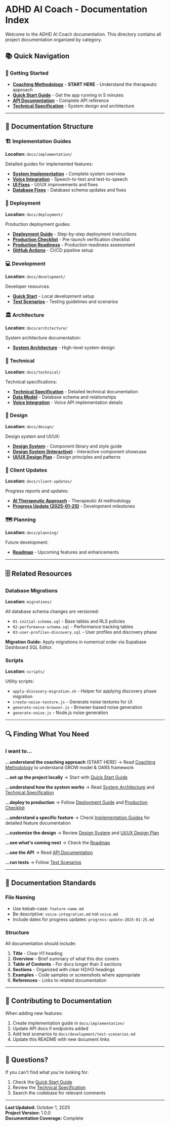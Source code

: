 # ADHD AI Coach - Documentation Index

Welcome to the ADHD AI Coach documentation. This directory contains all project documentation organized by category.

## 📚 Quick Navigation

### 🚀 Getting Started
- **[Coaching Methodology](COACHING-METHODOLOGY.md)** - **START HERE** - Understand the therapeutic approach
- **[Quick Start Guide](development/quick-start.md)** - Get the app running in 5 minutes
- **[API Documentation](API-DOCUMENTATION.md)** - Complete API reference
- **[Technical Specification](technical/technical-specification.md)** - System design and architecture

---

## 📂 Documentation Structure

### 🏗️ Implementation Guides
**Location:** `docs/implementation/`

Detailed guides for implemented features:
- **[System Implementation](implementation/system-implementation.md)** - Complete system overview
- **[Voice Integration](implementation/voice-integration.md)** - Speech-to-text and text-to-speech
- **[UI Fixes](implementation/ui-fixes.md)** - UI/UX improvements and fixes
- **[Database Fixes](implementation/database-fixes.md)** - Database schema updates and fixes

### 🚢 Deployment
**Location:** `docs/deployment/`

Production deployment guides:
- **[Deployment Guide](deployment/deployment-guide.md)** - Step-by-step deployment instructions
- **[Production Checklist](deployment/production-checklist.md)** - Pre-launch verification checklist
- **[Production Readiness](deployment/production-readiness.md)** - Production readiness assessment
- **[GitHub Actions](deployment/github-actions.md)** - CI/CD pipeline setup

### 💻 Development
**Location:** `docs/development/`

Developer resources:
- **[Quick Start](development/quick-start.md)** - Local development setup
- **[Test Scenarios](development/test-scenarios.md)** - Testing guidelines and scenarios

### 🏛️ Architecture
**Location:** `docs/architecture/`

System architecture documentation:
- **[System Architecture](architecture/system-architecture.md)** - High-level system design

### 🔧 Technical
**Location:** `docs/technical/`

Technical specifications:
- **[Technical Specification](technical/technical-specification.md)** - Detailed technical documentation
- **[Data Model](technical/comprehensive-data-model.md)** - Database schema and relationships
- **[Voice Integration](technical/voice-integration.md)** - Voice API implementation details

### 🎨 Design
**Location:** `docs/design/`

Design system and UI/UX:
- **[Design System](design/design-system.md)** - Component library and style guide
- **[Design System (Interactive)](design/design-system.html)** - Interactive component showcase
- **[UI/UX Design Plan](design/ui-ux-design-plan.md)** - Design principles and patterns

### 👥 Client Updates
**Location:** `docs/client-updates/`

Progress reports and updates:
- **[AI Therapeutic Approach](client-updates/ai-therapeutic-approach.md)** - Therapeutic AI methodology
- **[Progress Update (2025-01-25)](client-updates/progress-update-2025-01-25.md)** - Development milestones

### 🗺️ Planning
**Location:** `docs/planning/`

Future development:
- **[Roadmap](planning/roadmap.md)** - Upcoming features and enhancements

---

## 🗄️ Related Resources

### Database Migrations
**Location:** `migrations/`

All database schema changes are versioned:
- `01-initial-schema.sql` - Base tables and RLS policies
- `02-performance-schema.sql` - Performance tracking tables
- `03-user-profiles-discovery.sql` - User profiles and discovery phase

**Migration Guide:** Apply migrations in numerical order via Supabase Dashboard SQL Editor.

### Scripts
**Location:** `scripts/`

Utility scripts:
- `apply-discovery-migration.sh` - Helper for applying discovery phase migration
- `create-noise-texture.js` - Generate noise textures for UI
- `generate-noise-browser.js` - Browser-based noise generation
- `generate-noise.js` - Node.js noise generation

---

## 🔍 Finding What You Need

### I want to...

**...understand the coaching approach** (START HERE)
→ Read [Coaching Methodology](COACHING-METHODOLOGY.md) to understand GROW model & OARS framework

**...set up the project locally**
→ Start with [Quick Start Guide](development/quick-start.md)

**...understand how the system works**
→ Read [System Architecture](architecture/system-architecture.md) and [Technical Specification](technical/technical-specification.md)

**...deploy to production**
→ Follow [Deployment Guide](deployment/deployment-guide.md) and [Production Checklist](deployment/production-checklist.md)

**...understand a specific feature**
→ Check [Implementation Guides](implementation/) for detailed feature documentation

**...customize the design**
→ Review [Design System](design/design-system.md) and [UI/UX Design Plan](design/ui-ux-design-plan.md)

**...see what's coming next**
→ Check the [Roadmap](planning/roadmap.md)

**...use the API**
→ Read [API Documentation](API-DOCUMENTATION.md)

**...run tests**
→ Follow [Test Scenarios](development/test-scenarios.md)

---

## 📝 Documentation Standards

### File Naming
- Use kebab-case: `feature-name.md`
- Be descriptive: `voice-integration.md` not `voice.md`
- Include dates for progress updates: `progress-update-2025-01-25.md`

### Structure
All documentation should include:
1. **Title** - Clear H1 heading
2. **Overview** - Brief summary of what this doc covers
3. **Table of Contents** - For docs longer than 3 sections
4. **Sections** - Organized with clear H2/H3 headings
5. **Examples** - Code samples or screenshots where appropriate
6. **References** - Links to related documentation

---

## 🤝 Contributing to Documentation

When adding new features:
1. Create implementation guide in `docs/implementation/`
2. Update API docs if endpoints added
3. Add test scenarios to `docs/development/test-scenarios.md`
4. Update this README with new document links

---

## 📮 Questions?

If you can't find what you're looking for:
1. Check the [Quick Start Guide](development/quick-start.md)
2. Review the [Technical Specification](technical/technical-specification.md)
3. Search the codebase for relevant comments

---

**Last Updated:** October 1, 2025  
**Project Version:** 1.0.0  
**Documentation Coverage:** Complete
